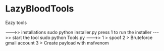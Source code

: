 # LazyBloodTools
Eazy tools

--->> installations 
sudo python installer.py
press 1 to run the installer
--->> start the tool
sudo python Tools.py
--->>
1 > spoof
2 > Bruteforce gmail account
3 > Create payload with msfvenom
